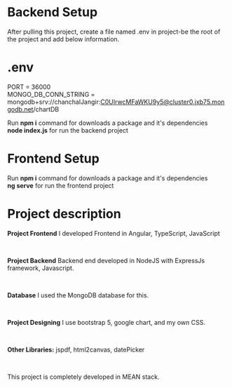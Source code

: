 # Backend Setup

After pulling this project, create a file named .env in project-be the root of the project and add below information.
# .env
PORT = 36000 <br>
MONGO_DB_CONN_STRING = mongodb+srv://chanchalJangir:C0UIrwcMFaWKU9y5@cluster0.jxb75.mongodb.net/chartDB
 

Run <b>npm i</b> command for downloads a package and it's dependencies<br>
<b>node index.js</b> for run the backend project



# Frontend Setup
Run <b>npm i</b> command for downloads a package and it's dependencies<br>
<b>ng serve</b> for run the frontend project


# Project description 
<p><b>Project Frontend</b> I developed Frontend in Angular, TypeScript, JavaScript</p><br>
<p><b>Project Backend</b> Backend end developed in NodeJS with ExpressJs framework, Javascript.</p><br>
<p><b>Database</b> I used the MongoDB database for this.</p><br>
<p><b>Project Designing</b> I use bootstrap 5, google chart, and my own CSS.</p><br>
<p><b>Other Libraries:</b> jspdf, html2canvas, datePicker</p><br>
<p>This project is completely developed in MEAN stack.</p><br>
